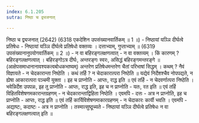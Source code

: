 ```yaml
---
index: 6.1.205
sutra: निष्ठा च द्व्यजनात्

---
```

 निष्ठा च द्व्यजनात् (2642) (6318 एकदेशिन उपसंख्यानवार्तिकम् ॥ 1 ॥) - निष्ठायां यञ्ञि दीर्घत्वे प्रतिषेधः - निष्ठायां यञ्ञि दीर्घत्वे प्रतिषेधो वक्तव्यः । दत्ताभ्याम्, गुप्ताभ्याम् ॥ (6319 उपसंख्यानानुपयोगवार्तिकम् ॥ 2 ॥) - न वा बहिरङ्गलक्षणत्वात् - न वा वक्तव्यम् । किं कारणम् ? बहिरङ्गलक्षणत्वात् । बहिरङ्गोऽत्र दीर्घः, अन्तरङ्गः स्वरः, असिद्धं बहिरङ्गमन्तरङ्गे ॥ (आक्षेपसमाधानानावश्यकत्वबोधकभाष्यम्) अन्तरेण प्रतिषेधमन्तरेण चैतां परिभाषां सिद्धम् । कथम् ? नैवं विज्ञायते  -  न चेदकारान्ता निष्ठेति । कथं तर्हि ? न चेदाकारात्परा निष्ठेति ॥ यद्येवं निर्देशश्चैव नोपपद्यते, न ह्येषा आकारात्परा पञ्चमी युक्ता । इह च प्राप्नोति  -  आप्तः, राद्ध इति ॥ एवं तर्हि  -  न चेदवर्णात्परा निष्ठेति । भवेन्निर्देश उपपन्नः, इह तु प्राप्नोति  -  आप्तः, राद्ध इति, इह च न प्राप्नोति  -  यतः, रत इति ॥ एवं तर्हि विहितविशेषणमकारान्तग्रहणम्  -  न चेदकारान्ताद्विहिता निष्ठेति । एवमपि  -  दत्तः  -  अत्र न प्राप्नोति, इह च प्राप्नोति  -  आप्तः, राद्ध इति ॥ एवं तर्हि कार्यिविशेषणमाकारग्रहणम्  -  न चेदाकारः कार्यी भवति । एवमपि  -  अद्याष्टः, कदाष्टः  -  अत्र न प्राप्नोति । तस्मात्सुष्ठूच्यते  -  निष्ठायां यञ्ञि दीर्घत्वे प्रतिषेधः न वा बहिरङ्गलक्षणत्वात् इति ॥ 